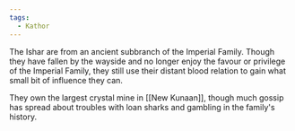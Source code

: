 ```yaml
---
tags:
  - Kathor
---
```

The Ishar are from an ancient subbranch of the Imperial Family. Though they have fallen by the wayside and no longer enjoy the favour or privilege of the Imperial Family, they still use their distant blood relation to gain what small bit of influence they can.

They own the largest crystal mine in [[New Kunaan]], though much gossip has spread about troubles with loan sharks and gambling in the family's history.
